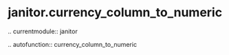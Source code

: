 janitor.currency\_column\_to\_numeric
=====================================

.. currentmodule:: janitor

.. autofunction:: currency_column_to_numeric
